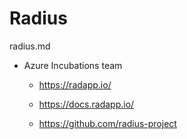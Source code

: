 # Radius

radius.md

*   Azure Incubations team

    *   https://radapp.io/

    *   https://docs.radapp.io/

    *   https://github.com/radius-project
    
